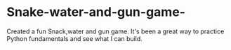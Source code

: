 # Snake-water-and-gun-game-
Created a fun Snack,water and gun game. It's been a great way to practice Python fundamentals and see what I can build.
